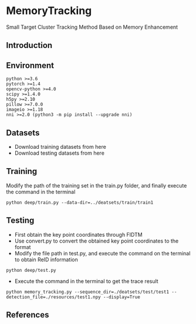 # MemoryTracking
Small Target Cluster Tracking Method Based on Memory Enhancement

## Introduction

## Environment

```
python >=3.6 
pytorch >=1.4
opencv-python >=4.0
scipy >=1.4.0
h5py >=2.10
pillow >=7.0.0
imageio >=1.18
nni >=2.0 (python3 -m pip install --upgrade nni)
```

## Datasets

- Download training datasets from here
- Download testing datasets from here

## Training

Modify the path of the training set in the train.py folder, and finally execute the command in the terminal

```
python deep/train.py --data-dir=../deatsets/train/train1
```

## Testing

- First obtain the key point coordinates through FIDTM
- Use convert.py to convert the obtained key point coordinates to the format
- Modify the file path in test.py, and execute the command on the terminal to obtain ReID information

```
python deep/test.py
```

- Execute the command in the terminal to get the trace result

```
python memory_tracking.py --sequence_dir=./deatsets/test/test1 --detection_file=./resources/test1.npy --display=True
```

## References
